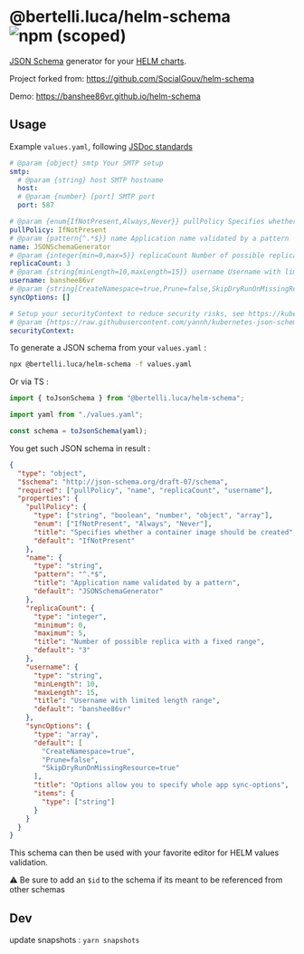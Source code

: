 # @bertelli.luca/helm-schema ![npm (scoped)](https://img.shields.io/npm/v/%40bertelli.luca/helm-schema)

[JSON Schema](https://json-schema.org) generator for your [HELM charts](https://helm.sh).

Project forked from: https://github.com/SocialGouv/helm-schema

Demo: https://banshee86vr.github.io/helm-schema

## Usage

Example `values.yaml`, following [JSDoc standards](https://devhints.io/jsdoc)

```yaml
# @param {object} smtp Your SMTP setup
smtp:
  # @param {string} host SMTP hostname
  host:
  # @param {number} [port] SMTP port
  port: 587

# @param {enum{IfNotPresent,Always,Never}} pullPolicy Specifies whether a container image should be created
pullPolicy: IfNotPresent
# @param {pattern{^.*$}} name Application name validated by a pattern
name: JSONSchemaGenerator
# @param {integer{min=0,max=5}} replicaCount Number of possible replica with a fixed range
replicaCount: 3
# @param {string{minLength=10,maxLength=15}} username Username with limited length range
username: banshee86vr
# @param {string[CreateNamespace=true,Prune=false,SkipDryRunOnMissingResource=true]} syncOptions Options allow you to specify whole app sync-options
syncOptions: []

# Setup your securityContext to reduce security risks, see https://kubernetes.io/docs/tasks/configure-pod-container/security-context/
# @param {https://raw.githubusercontent.com/yannh/kubernetes-json-schema/master/v1.24.0/_definitions.json#/definitions/io.k8s.api.core.v1.PodSecurityContext} [securityContext]
securityContext:
```

To generate a JSON schema from your `values.yaml` :

```sh
npx @bertelli.luca/helm-schema -f values.yaml
```

Or via TS :

```js
import { toJsonSchema } from "@bertelli.luca/helm-schema";

import yaml from "./values.yaml";

const schema = toJsonSchema(yaml);
```

You get such JSON schema in result :

```json
{
  "type": "object",
  "$schema": "http://json-schema.org/draft-07/schema",
  "required": ["pullPolicy", "name", "replicaCount", "username"],
  "properties": {
    "pullPolicy": {
      "type": ["string", "boolean", "number", "object", "array"],
      "enum": ["IfNotPresent", "Always", "Never"],
      "title": "Specifies whether a container image should be created",
      "default": "IfNotPresent"
    },
    "name": {
      "type": "string",
      "pattern": "^.*$",
      "title": "Application name validated by a pattern",
      "default": "JSONSchemaGenerator"
    },
    "replicaCount": {
      "type": "integer",
      "minimum": 0,
      "maximum": 5,
      "title": "Number of possible replica with a fixed range",
      "default": "3"
    },
    "username": {
      "type": "string",
      "minLength": 10,
      "maxLength": 15,
      "title": "Username with limited length range",
      "default": "banshee86vr"
    },
    "syncOptions": {
      "type": "array",
      "default": [
        "CreateNamespace=true",
        "Prune=false",
        "SkipDryRunOnMissingResource=true"
      ],
      "title": "Options allow you to specify whole app sync-options",
      "items": {
        "type": ["string"]
      }
    }
  }
}
```

This schema can then be used with your favorite editor for HELM values validation.

⚠️ Be sure to add an `$id` to the schema if its meant to be referenced from other schemas

## Dev

update snapshots : `yarn snapshots`
